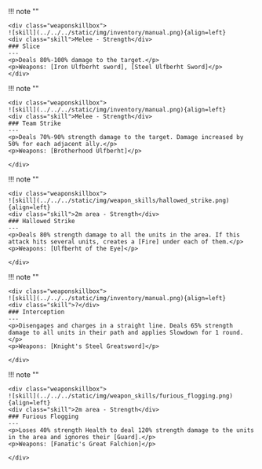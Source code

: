 !!! note ""

    <div class="weaponskillbox">
    ![skill](../../../static/img/inventory/manual.png){align=left}
    <div class="skill">Melee - Strength</div>
    ### Slice
    ---
    <p>Deals 80%-100% damage to the target.</p>
    <p>Weapons: [Iron Ulfberht sword], [Steel Ulfberht Sword]</p>
    </div>

!!! note ""

    <div class="weaponskillbox">
    ![skill](../../../static/img/inventory/manual.png){align=left}
    <div class="skill">Melee - Strength</div>
    ### Team Strike
    ---
    <p>Deals 70%-90% strength damage to the target. Damage increased by 50% for each adjacent ally.</p>
    <p>Weapons: [Brotherhood Ulfberht]</p>

    </div>

!!! note ""

    <div class="weaponskillbox">
    ![skill](../../../static/img/weapon_skills/hallowed_strike.png){align=left}
    <div class="skill">2m area - Strength</div>
    ### Hallowed Strike
    ---
    <p>Deals 80% strength damage to all the units in the area. If this attack hits several units, creates a [Fire] under each of them.</p>
    <p>Weapons: [Ulfberht of the Eye]</p>

    </div>


!!! note ""

    <div class="weaponskillbox">
    ![skill](../../../static/img/inventory/manual.png){align=left}
    <div class="skill">?</div>
    ### Interception
    ---
    <p>Disengages and charges in a straight line. Deals 65% strength damage to all units in their path and applies Slowdown for 1 round.</p>
    <p>Weapons: [Knight's Steel Greatsword]</p>

    </div>

!!! note ""

    <div class="weaponskillbox">
    ![skill](../../../static/img/weapon_skills/furious_flogging.png){align=left}
    <div class="skill">2m area - Strength</div>
    ### Furious Flogging
    ---
    <p>Loses 40% strength Health to deal 120% strength damage to the units in the area and ignores their [Guard].</p>
    <p>Weapons: [Fanatic's Great Falchion]</p>

    </div>
